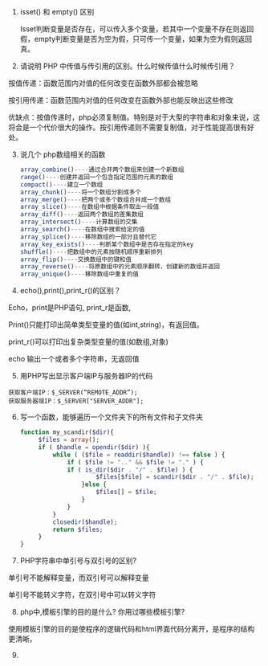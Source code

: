 1. isset() 和 empty() 区别

   Isset判断变量是否存在，可以传入多个变量，若其中一个变量不存在则返回假，empty判断变量是否为空为假，只可传一个变量，如果为空为假则返回真。

2.   请说明 PHP 中传值与传引用的区别。什么时候传值什么时候传引用？

   按值传递：函数范围内对值的任何改变在函数外部都会被忽略

   按引用传递：函数范围内对值的任何改变在函数外部也能反映出这些修改

   优缺点：按值传递时，php必须复制值。特别是对于大型的字符串和对象来说，这将会是一个代价很大的操作。按引用传递则不需要复制值，对于性能提高很有好处。

3. 说几个  php数组相关的函数

   ```php
   array_combine()----通过合并两个数组来创建一个新数组
   range()----创建并返回一个包含指定范围的元素的数组
   compact()----建立一个数组
   array_chunk()----将一个数组分割成多个
   array_merge()----把两个或多个数组合并成一个数组
   array_slice()----在数组中根据条件取出一段值
   array_diff()----返回两个数组的差集数组
   array_intersect()----计算数组的交集
   array_search()----在数组中搜索给定的值
   array_splice()----移除数组的一部分且替代它
   array_key_exists()----判断某个数组中是否存在指定的key
   shuffle()----把数组中的元素按随机顺序重新排列
   array_flip()----交换数组中的键和值
   array_reverse()----将原数组中的元素顺序翻转，创建新的数组并返回
   array_unique()----移除数组中重复的值
   ```

4.   echo(),print(),print_r()的区别？

   Echo，print是PHP语句, print_r是函数,

   Print()只能打印出简单类型变量的值(如int,string)，有返回值。

   print_r()可以打印出复杂类型变量的值(如数组,对象)

   echo 输出一个或者多个字符串，无返回值
   
5.  用PHP写出显示客户端IP与服务器IP的代码

   ```
   获取客户端IP：$_SERVER(“REMOTE_ADDR”);
   获取服务器端IP：$_SERVER["SERVER_ADDR"];  
   ```



6. 写一个函数，能够遍历一个文件夹下的所有文件和子文件夹 

   ```php
   function my_scandir($dir){
        $files = array();
        if ( $handle = opendir($dir) ){
            while ( ($file = readdir($handle)) !== false ) {
                if ( $file != ".." && $file != "." ) {
                if ( is_dir($dir . "/" . $file) ) {
                        $files[$file] = scandir($dir . "/" . $file);
                    }else {
                        $files[] = $file;
                    }
                }
            }
            closedir($handle);
            return $files;
        }
   }
   ```



7.   PHP字符串中单引号与双引号的区别?

   单引号不能解释变量，而双引号可以解释变量

   单引号不能转义字符，在双引号中可以转义字符 

8.   php中,模板引擎的目的是什么? 你用过哪些模板引擎?

   使用模板引擎的目的是使程序的逻辑代码和html界面代码分离开，是程序的结构更清晰。

9. 